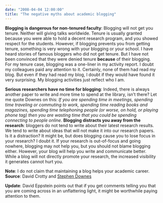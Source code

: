 ```yaml
---
date: "2008-04-04 12:00:00"
title: "The negative myths about academic blogging"
---
```




__Blogging is dangerous for non-tenured faculty__: Blogging will not get you tenure. Neither will giving talks worldwide. Tenure is usually granted because you were able to hold a decent research program, and you showed respect for the students. However, if blogging prevents you from getting tenure, something is very wrong with your blogging or your school. I have heard stories of famous bloggers who did not get tenure. But I have not been convinced that they were denied tenure __because__ of their blogging. For my tenure case, blogging was a one-liner in my activity report. I doubt my colleagues paid any attention to it. Certainly, none of them had read my blog. But even if they had read my blog, I doubt if they would have found it very surprising. My blogging activities just reflect who I am.

__Serious researchers have no time for blogging__: Indeed, there is always another paper to write and more time to spend at the library, isn&rsquo;t there? Let me quote Downes on this: <em>If you are spending time in meetings, spending time traveling or commuting to work, spending time reading books and magazines, spending time telephoning people (or worse, on hold, or playing phone tag) then you are wasting time that you could be spending connecting to people online.</em>
__Blogging distracts you away from the research__: bloggers do not tend to write about their latest research results. We tend to write about ideas that will not make it into our research papers. Is it a distraction? It might be, but does blogging cause you to lose focus in your research? I doubt it. If your research is out-of-focus and going nowhere, blogging may not help you, but you should not blame blogging either. However, your blog will help you write and communicate better. While a blog will not directly promote your research, the increased visibility it generates cannot hurt you.

__Note__: I do not claim that maintaining a blog helps your academic career.
__Source__: David Crotty and [Stephen Downes](https://lisaneal.wordpress.com/2008/04/03/seven-habits-of-highly-connected-people-by-stephen-downes-guest-contributor/)

__Update__: David Eppstein points out that if you get comments telling you that you are coming across in an unflattering light, it might be worthwhile paying attention to them.
